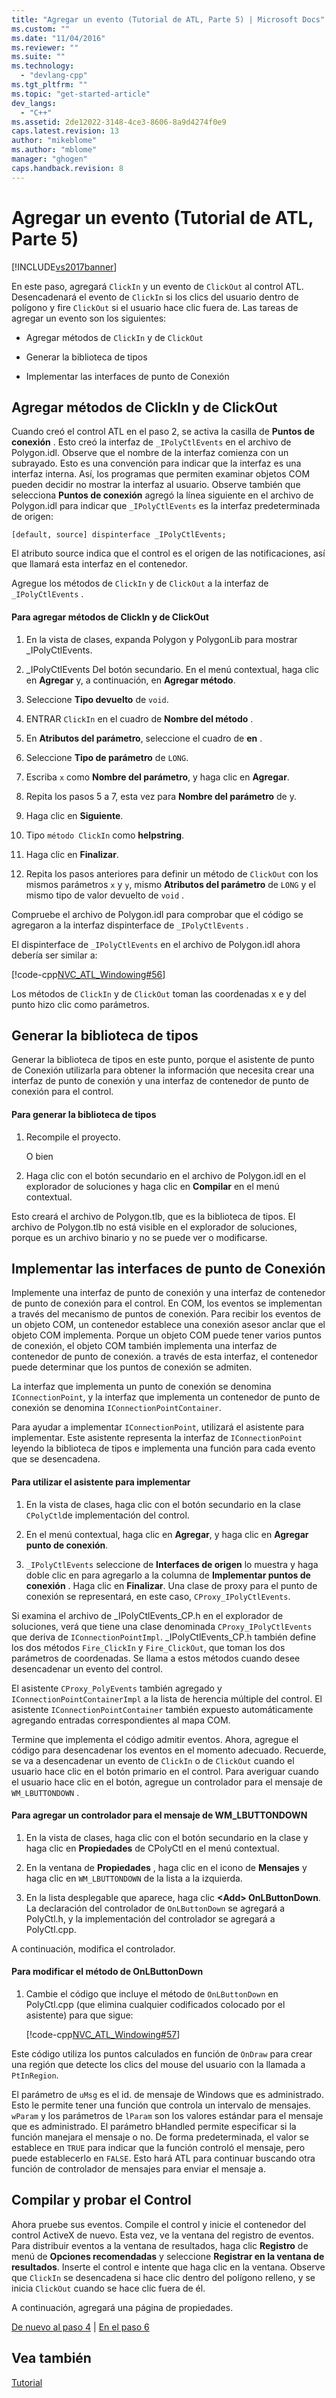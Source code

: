 ```yaml
---
title: "Agregar un evento (Tutorial de ATL, Parte 5) | Microsoft Docs"
ms.custom: ""
ms.date: "11/04/2016"
ms.reviewer: ""
ms.suite: ""
ms.technology: 
  - "devlang-cpp"
ms.tgt_pltfrm: ""
ms.topic: "get-started-article"
dev_langs: 
  - "C++"
ms.assetid: 2de12022-3148-4ce3-8606-8a9d4274f0e9
caps.latest.revision: 13
author: "mikeblome"
ms.author: "mblome"
manager: "ghogen"
caps.handback.revision: 8
---
```

# Agregar un evento (Tutorial de ATL, Parte 5)
[!INCLUDE[vs2017banner](../assembler/inline/includes/vs2017banner.md)]

En este paso, agregará `ClickIn` y un evento de `ClickOut` al control ATL.  Desencadenará el evento de `ClickIn` si los clics del usuario dentro de polígono y fire `ClickOut` si el usuario hace clic fuera de.  Las tareas de agregar un evento son los siguientes:  
  
-   Agregar métodos de `ClickIn` y de `ClickOut`  
  
-   Generar la biblioteca de tipos  
  
-   Implementar las interfaces de punto de Conexión  
  
## Agregar métodos de ClickIn y de ClickOut  
 Cuando creó el control ATL en el paso 2, se activa la casilla de **Puntos de conexión** .  Esto creó la interfaz de `_IPolyCtlEvents` en el archivo de Polygon.idl.  Observe que el nombre de la interfaz comienza con un subrayado.  Esto es una convención para indicar que la interfaz es una interfaz interna.  Así, los programas que permiten examinar objetos COM pueden decidir no mostrar la interfaz al usuario.  Observe también que selecciona **Puntos de conexión** agregó la línea siguiente en el archivo de Polygon.idl para indicar que `_IPolyCtlEvents` es la interfaz predeterminada de origen:  
  
 `[default, source] dispinterface _IPolyCtlEvents;`  
  
 El atributo source indica que el control es el origen de las notificaciones, así que llamará esta interfaz en el contenedor.  
  
 Agregue los métodos de `ClickIn` y de `ClickOut` a la interfaz de `_IPolyCtlEvents` .  
  
#### Para agregar métodos de ClickIn y de ClickOut  
  
1.  En la vista de clases, expanda Polygon y PolygonLib para mostrar \_IPolyCtlEvents.  
  
2.  \_IPolyCtlEvents Del botón secundario.  En el menú contextual, haga clic en **Agregar** y, a continuación, en **Agregar método**.  
  
3.  Seleccione **Tipo devuelto** de `void`.  
  
4.  ENTRAR `ClickIn` en el cuadro de **Nombre del método** .  
  
5.  En **Atributos del parámetro**, seleccione el cuadro de **en** .  
  
6.  Seleccione **Tipo de parámetro** de `LONG`.  
  
7.  Escriba `x` como **Nombre del parámetro**, y haga clic en **Agregar**.  
  
8.  Repita los pasos 5 a 7, esta vez para **Nombre del parámetro** de y.  
  
9. Haga clic en **Siguiente**.  
  
10. Tipo `método ClickIn` como **helpstring**.  
  
11. Haga clic en **Finalizar**.  
  
12. Repita los pasos anteriores para definir un método de `ClickOut` con los mismos parámetros `x` y `y`, mismo **Atributos del parámetro** de `LONG` y el mismo tipo de valor devuelto de `void` .  
  
 Compruebe el archivo de Polygon.idl para comprobar que el código se agregaron a la interfaz dispinterface de `_IPolyCtlEvents` .  
  
 El dispinterface de `_IPolyCtlEvents` en el archivo de Polygon.idl ahora debería ser similar a:  
  
 [!code-cpp[NVC_ATL_Windowing#56](../atl/codesnippet/CPP/adding-an-event-atl-tutorial-part-5_1.idl)]  
  
 Los métodos de `ClickIn` y de `ClickOut` toman las coordenadas x e y del punto hizo clic como parámetros.  
  
## Generar la biblioteca de tipos  
 Generar la biblioteca de tipos en este punto, porque el asistente de punto de Conexión utilizarla para obtener la información que necesita crear una interfaz de punto de conexión y una interfaz de contenedor de punto de conexión para el control.  
  
#### Para generar la biblioteca de tipos  
  
1.  Recompile el proyecto.  
  
     O bien  
  
2.  Haga clic con el botón secundario en el archivo de Polygon.idl en el explorador de soluciones y haga clic en **Compilar** en el menú contextual.  
  
 Esto creará el archivo de Polygon.tlb, que es la biblioteca de tipos.  El archivo de Polygon.tlb no está visible en el explorador de soluciones, porque es un archivo binario y no se puede ver o modificarse.  
  
## Implementar las interfaces de punto de Conexión  
 Implemente una interfaz de punto de conexión y una interfaz de contenedor de punto de conexión para el control.  En COM, los eventos se implementan a través del mecanismo de puntos de conexión.  Para recibir los eventos de un objeto COM, un contenedor establece una conexión asesor anclar que el objeto COM implementa.  Porque un objeto COM puede tener varios puntos de conexión, el objeto COM también implementa una interfaz de contenedor de punto de conexión.  a través de esta interfaz, el contenedor puede determinar que los puntos de conexión se admiten.  
  
 La interfaz que implementa un punto de conexión se denomina `IConnectionPoint`, y la interfaz que implementa un contenedor de punto de conexión se denomina `IConnectionPointContainer`.  
  
 Para ayudar a implementar `IConnectionPoint`, utilizará el asistente para implementar.  Este asistente representa la interfaz de `IConnectionPoint` leyendo la biblioteca de tipos e implementa una función para cada evento que se desencadena.  
  
#### Para utilizar el asistente para implementar  
  
1.  En la vista de clases, haga clic con el botón secundario en la clase `CPolyCtl`de implementación del control.  
  
2.  En el menú contextual, haga clic en **Agregar**, y haga clic en **Agregar punto de conexión**.  
  
3.  `_IPolyCtlEvents` seleccione de **Interfaces de origen** lo muestra y haga doble clic en para agregarlo a la columna de **Implementar puntos de conexión** .  Haga clic en **Finalizar**.  Una clase de proxy para el punto de conexión se representará, en este caso, `CProxy_IPolyCtlEvents`.  
  
 Si examina el archivo de \_IPolyCtlEvents\_CP.h en el explorador de soluciones, verá que tiene una clase denominada `CProxy_IPolyCtlEvents` que deriva de `IConnectionPointImpl`.  \_IPolyCtlEvents\_CP.h también define los dos métodos `Fire_ClickIn` y `Fire_ClickOut`, que toman los dos parámetros de coordenadas.  Se llama a estos métodos cuando desee desencadenar un evento del control.  
  
 El asistente `CProxy_PolyEvents` también agregado y `IConnectionPointContainerImpl` a la lista de herencia múltiple del control.  El asistente `IConnectionPointContainer` también expuesto automáticamente agregando entradas correspondientes al mapa COM.  
  
 Termine que implementa el código admitir eventos.  Ahora, agregue el código para desencadenar los eventos en el momento adecuado.  Recuerde, se va a desencadenar un evento de `ClickIn` o de `ClickOut` cuando el usuario hace clic en el botón primario en el control.  Para averiguar cuando el usuario hace clic en el botón, agregue un controlador para el mensaje de `WM_LBUTTONDOWN` .  
  
#### Para agregar un controlador para el mensaje de WM\_LBUTTONDOWN  
  
1.  En la vista de clases, haga clic con el botón secundario en la clase y haga clic en **Propiedades** de CPolyCtl en el menú contextual.  
  
2.  En la ventana de **Propiedades** , haga clic en el icono de **Mensajes** y haga clic en `WM_LBUTTONDOWN` de la lista a la izquierda.  
  
3.  En la lista desplegable que aparece, haga clic **\<Add\>  OnLButtonDown**.  La declaración del controlador de `OnLButtonDown` se agregará a PolyCtl.h, y la implementación del controlador se agregará a PolyCtl.cpp.  
  
 A continuación, modifica el controlador.  
  
#### Para modificar el método de OnLButtonDown  
  
1.  Cambie el código que incluye el método de `OnLButtonDown` en PolyCtl.cpp \(que elimina cualquier codificados colocado por el asistente\) para que sigue:  
  
     [!code-cpp[NVC_ATL_Windowing#57](../atl/codesnippet/CPP/adding-an-event-atl-tutorial-part-5_2.cpp)]  
  
 Este código utiliza los puntos calculados en función de `OnDraw` para crear una región que detecte los clics del mouse del usuario con la llamada a `PtInRegion`.  
  
 El parámetro de `uMsg` es el id. de mensaje de Windows que es administrado.  Esto le permite tener una función que controla un intervalo de mensajes.  `wParam` y los parámetros de `lParam` son los valores estándar para el mensaje que es administrado.  El parámetro bHandled permite especificar si la función manejara el mensaje o no.  De forma predeterminada, el valor se establece en `TRUE` para indicar que la función controló el mensaje, pero puede establecerlo en `FALSE`.  Esto hará ATL para continuar buscando otra función de controlador de mensajes para enviar el mensaje a.  
  
## Compilar y probar el Control  
 Ahora pruebe sus eventos.  Compile el control y inicie el contenedor del control ActiveX de nuevo.  Esta vez, ve la ventana del registro de eventos.  Para distribuir eventos a la ventana de resultados, haga clic **Registro** de menú de **Opciones recomendadas** y seleccione **Registrar en la ventana de resultados**.  Inserte el control e intente que haga clic en la ventana.  Observe que `ClickIn` se desencadena si hace clic dentro del polígono relleno, y se inicia `ClickOut` cuando se hace clic fuera de él.  
  
 A continuación, agregará una página de propiedades.  
  
 [De nuevo al paso 4](../atl/changing-the-drawing-code-atl-tutorial-part-4.md) &#124; [En el paso 6](../atl/adding-a-property-page-atl-tutorial-part-6.md)  
  
## Vea también  
 [Tutorial](../atl/active-template-library-atl-tutorial.md)